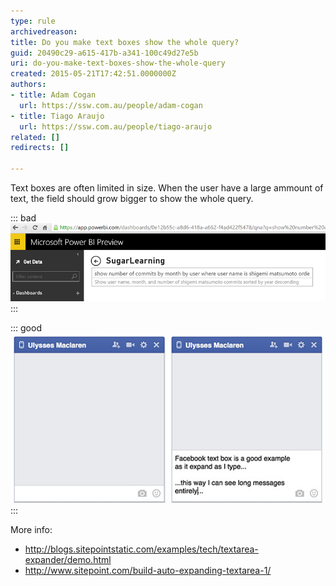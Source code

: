 ```yaml
---
type: rule
archivedreason: 
title: Do you make text boxes show the whole query?
guid: 20490c29-a615-417b-a341-100c49d27e5b
uri: do-you-make-text-boxes-show-the-whole-query
created: 2015-05-21T17:42:51.0000000Z
authors:
- title: Adam Cogan
  url: https://ssw.com.au/people/adam-cogan
- title: Tiago Araujo
  url: https://ssw.com.au/people/tiago-araujo
related: []
redirects: []

---
```


Text boxes are often limited in size. When the user have a large ammount of text, the field should grow bigger to show the whole query.

<!--endintro-->

::: bad  
![Figure: Bad example - Can't see the whole query](textarea-small-bad.png)  
:::

::: good  
![Figure: Good example - Text area expands showing the entire message as it is typed](textarea-big-good.png)  
:::

More info:

* http://blogs.sitepointstatic.com/examples/tech/textarea-expander/demo.html
* http://www.sitepoint.com/build-auto-expanding-textarea-1/
